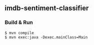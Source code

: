## imdb-sentiment-classifier

### Build & Run

```
$ mvn compile
$ mvn exec:java -Dexec.mainClass=Main
```
